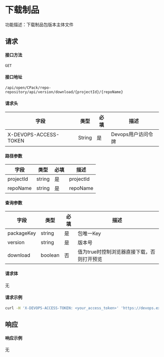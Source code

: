 # 下载制品
功能描述：下载制品包版本主体文件



## 请求

#### 接口方法

`GET`

#### 接口地址

`/api/open/CPack/repo-repository/api/version/download/{projectId}/{repoName}`

#### 请求头

| 字段                  | 类型   | 必填 | 描述               |
| --------------------- | ------ | ---- | ------------------ |
| X-DEVOPS-ACCESS-TOKEN | String | 是   | Devops用户访问令牌 |

#### 路径参数

| 字段 | 类型 | 必填 | 描述 |
| -------- | -------- | -------- | -------- |
| projectId     | string   | 是      | projectId |
| repoName     | string   | 是      | repoName |

#### 查询参数

| 字段 | 类型 | 必填 | 描述 |
| -------- | -------- | -------- | -------- |
| packageKey     | string   | 是      | 包唯一Key |
| version     | string   | 是      | 版本号 |
| download | boolean | 否 | 值为true时控制浏览器直接下载，否则打开预览 |

#### 请求体

无

#### 请求示例

```bash
curl -H 'X-DEVOPS-ACCESS-TOKEN: <your_access_token>' 'https://devops.example.com/api/open/CPack/repo-repository/api/version/download/{projectId}/{repoName}?packageKey=npm://express&version=3.0.1&download=true'
```



## 响应

#### 响应示例

无
